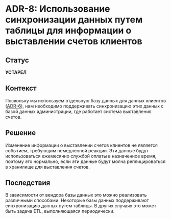 # ADR-8: Использование синхронизации данных путем таблицы для информации о выставлении счетов клиентов

## Статус

**УСТАРЕЛ**

## Контекст

Поскольку мы используем отдельную базу данных для данных клиентов ([ADR-6](ADR-6-separate-customer-db.md)), нам необходимо поддерживать синхронизацию этих данных с базой данных администрации, где работает система выставления счетов.

## Решение

Изменение информации о выставлении счетов клиентов не является событием, требующим немедленной реакции. Эти данные будут использоваться ежемесячно службой оплаты в назначенное время, поэтому это нормально, если эти данные будут молча реплицироваться в хранилище для выставления счетов.

## Последствия

В зависимости от вендора базы данных это можно реализовать различными способами. Некоторые базы данных поддерживают синхронизацию данных путем таблицы. В других случаях это может быть задача ETL, выполняющаяся периодически.
